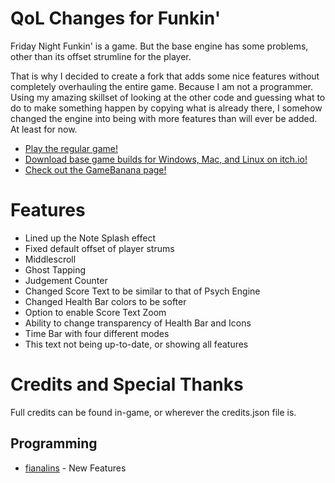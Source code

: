 # QoL Changes for Funkin'

Friday Night Funkin' is a game. But the base engine has some problems, other than its offset strumline for the player.

That is why I decided to create a fork that adds some nice features without completely overhauling the entire game. Because I am not a programmer.
Using my amazing skillset of looking at the other code and guessing what to do to make something happen by copying what is already there, I somehow changed the engine into being with more features than will ever be added. At least for now.

- [Play the regular game!](https://www.newgrounds.com/portal/view/770371)
- [Download base game builds for Windows, Mac, and Linux on itch.io!](https://ninja-muffin24.itch.io/funkin)
- [Check out the GameBanana page!](https://gamebanana.com/mods/522085)

# Features

- Lined up the Note Splash effect
- Fixed default offset of player strums
- Middlescroll
- Ghost Tapping
- Judgement Counter
- Changed Score Text to be similar to that of Psych Engine
- Changed Health Bar colors to be softer
- Option to enable Score Text Zoom
- Ability to change transparency of Health Bar and Icons
- Time Bar with four different modes
- This text not being up-to-date, or showing all features

# Credits and Special Thanks

Full credits can be found in-game, or wherever the credits.json file is.

## Programming
- [fianalins](https://www.youtube.com/fianalins) - New Features
